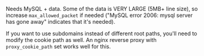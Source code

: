 Needs MySQL + data. Some of the data is VERY LARGE (5MB+ line size), so increase `max_allowed_packet` if needed ("MySQL error 2006: mysql server has gone away" indicates that it's needed).

If you want to use subdomains instead of different root paths, you'll need to modify the cookie path as well. An nginx reverse proxy with `proxy_cookie_path` set works well for this.
